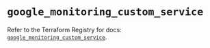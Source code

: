 # `google_monitoring_custom_service`

Refer to the Terraform Registry for docs: [`google_monitoring_custom_service`](https://registry.terraform.io/providers/hashicorp/google/6.30.0/docs/resources/monitoring_custom_service).
